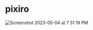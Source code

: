 # pixiro

![Screenshot 2023-05-04 at 7 51 19 PM](https://user-images.githubusercontent.com/3889468/236183817-21963aba-54fa-4cbf-bbbe-70a74490af00.jpg)
